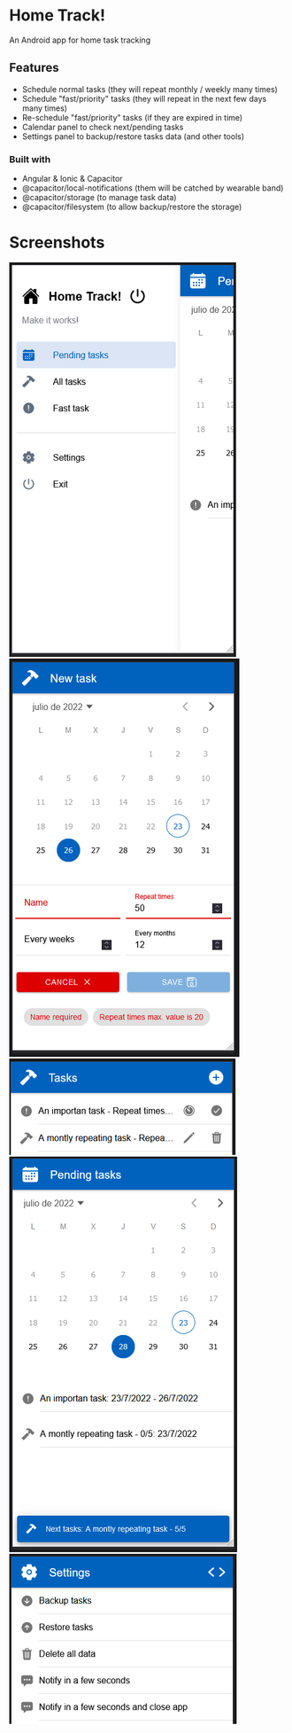 # Home Track!
An Android app for home task tracking

## Features
- Schedule normal tasks (they will repeat monthly / weekly many times)
- Schedule "fast/priority" tasks (they will repeat in the next few days many times)
- Re-schedule "fast/priority" tasks (if they are expired in time)
- Calendar panel to check next/pending tasks
- Settings panel to backup/restore tasks data (and other tools)

### Built with
- Angular & Ionic & Capacitor
- @capacitor/local-notifications (them will be catched by wearable band)
- @capacitor/storage (to manage task data)
- @capacitor/filesystem (to allow backup/restore the storage)

# Screenshots
![Menu](https://github.com/iasdev/home-track/blob/main/showcase/menu.PNG?raw=true)
![Adding a task](https://github.com/iasdev/home-track/blob/main/showcase/addtask.PNG?raw=true)
![All tasks listed](https://github.com/iasdev/home-track/blob/main/showcase/tasks.PNG?raw=true)
![Pending tasks](https://github.com/iasdev/home-track/blob/main/showcase/pending.PNG?raw=true)
![Settings panel](https://github.com/iasdev/home-track/blob/main/showcase/settings.PNG?raw=true)
